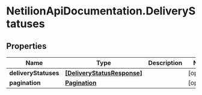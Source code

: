 # NetilionApiDocumentation.DeliveryStatuses

## Properties
Name | Type | Description | Notes
------------ | ------------- | ------------- | -------------
**deliveryStatuses** | [**[DeliveryStatusResponse]**](DeliveryStatusResponse.md) |  | [optional] 
**pagination** | [**Pagination**](Pagination.md) |  | [optional] 


